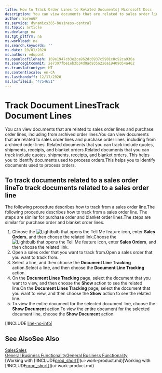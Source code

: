 ```yaml
---
title: How to Track Order Lines to Related Documents| Microsoft Docs
description: You can view documents that are related to sales order lines and purchase order lines, including from archived order lines. Related documents that you can track include quotes, shipments, receipts, and blanket orders. This helps you to identify documents used to process orders.
author: SorenGP
ms.service: dynamics365-business-central
ms.topic: article
ms.devlang: na
ms.tgt_pltfrm: na
ms.workload: na
ms.search.keywords: ''
ms.date: 10/01/2020
ms.author: edupont
ms.openlocfilehash: 169e1947cb3e2ca962dc0937c5901c8c92ca936a
ms.sourcegitcommit: 2e7307fbe1eb3b34d0ad9356226a19409054a402
ms.translationtype: HT
ms.contentlocale: en-CA
ms.lasthandoff: 12/17/2020
ms.locfileid: "4754651"
---
```

# <a name="track-document-lines"></a><span data-ttu-id="0d4d3-105">Track Document Lines</span><span class="sxs-lookup"><span data-stu-id="0d4d3-105">Track Document Lines</span></span>
<span data-ttu-id="0d4d3-106">You can view documents that are related to sales order lines and purchase order lines, including from archived order lines.</span><span class="sxs-lookup"><span data-stu-id="0d4d3-106">You can view documents that are related to sales order lines and purchase order lines, including from archived order lines.</span></span> <span data-ttu-id="0d4d3-107">Related documents that you can track include quotes, shipments, receipts, and blanket orders.</span><span class="sxs-lookup"><span data-stu-id="0d4d3-107">Related documents that you can track include quotes, shipments, receipts, and blanket orders.</span></span> <span data-ttu-id="0d4d3-108">This helps you to identify documents used to process orders.</span><span class="sxs-lookup"><span data-stu-id="0d4d3-108">This helps you to identify documents used to process orders.</span></span>  

## <a name="to-track-documents-related-to-a-sales-order-line"></a><span data-ttu-id="0d4d3-109">To track documents related to a sales order line</span><span class="sxs-lookup"><span data-stu-id="0d4d3-109">To track documents related to a sales order line</span></span>
<span data-ttu-id="0d4d3-110">The following procedure describes how to track from a sales order line.</span><span class="sxs-lookup"><span data-stu-id="0d4d3-110">The following procedure describes how to track from a sales order line.</span></span> <span data-ttu-id="0d4d3-111">The steps are similar for purchase order and blanket order lines.</span><span class="sxs-lookup"><span data-stu-id="0d4d3-111">The steps are similar for purchase order and blanket order lines.</span></span>

1.  <span data-ttu-id="0d4d3-112">Choose the ![Lightbulb that opens the Tell Me feature](media/ui-search/search_small.png "Tell me what you want to do") icon, enter **Sales Orders**, and then choose the related link.</span><span class="sxs-lookup"><span data-stu-id="0d4d3-112">Choose the ![Lightbulb that opens the Tell Me feature](media/ui-search/search_small.png "Tell me what you want to do") icon, enter **Sales Orders**, and then choose the related link.</span></span>  
2.  <span data-ttu-id="0d4d3-113">Open a sales order that you want to track from.</span><span class="sxs-lookup"><span data-stu-id="0d4d3-113">Open a sales order that you want to track from.</span></span>  
3.  <span data-ttu-id="0d4d3-114">Select a line, and then choose the **Document Line Tracking** action.</span><span class="sxs-lookup"><span data-stu-id="0d4d3-114">Select a line, and then choose the **Document Line Tracking** action.</span></span>
4. <span data-ttu-id="0d4d3-115">On the **Document Lines Tracking** page, select the document that you want to view, and then choose the **Show** action to see the related line.</span><span class="sxs-lookup"><span data-stu-id="0d4d3-115">On the **Document Lines Tracking** page, select the document that you want to view, and then choose the **Show** action to see the related line.</span></span>
5. <span data-ttu-id="0d4d3-116">To view the entire document for the selected document line, choose the **Show Document** action.</span><span class="sxs-lookup"><span data-stu-id="0d4d3-116">To view the entire document for the selected document line, choose the **Show Document** action.</span></span>

[!INCLUDE [line-no-info](includes/line-no-info.md)]

## <a name="see-also"></a><span data-ttu-id="0d4d3-117">See Also</span><span class="sxs-lookup"><span data-stu-id="0d4d3-117">See Also</span></span>
[<span data-ttu-id="0d4d3-118">Sales</span><span class="sxs-lookup"><span data-stu-id="0d4d3-118">Sales</span></span>](sales-manage-sales.md)  
[<span data-ttu-id="0d4d3-119">General Business Functionality</span><span class="sxs-lookup"><span data-stu-id="0d4d3-119">General Business Functionality</span></span>](ui-across-business-areas.md)  
<span data-ttu-id="0d4d3-120">[Working with [!INCLUDE[prod_short](includes/prod_short.md)]](ui-work-product.md)</span><span class="sxs-lookup"><span data-stu-id="0d4d3-120">[Working with [!INCLUDE[prod_short](includes/prod_short.md)]](ui-work-product.md)</span></span>
